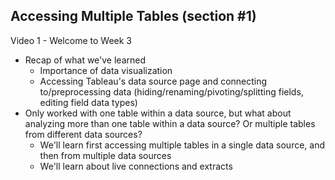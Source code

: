 ## Accessing Multiple Tables (section #1)

Video 1 - Welcome to Week 3
- Recap of what we've learned
  - Importance of data visualization
  - Accessing Tableau's data source page and connecting to/preprocessing data (hiding/renaming/pivoting/splitting fields, editing field data types)
- Only worked with one table within a data source, but what about analyzing more than one table within a data source? Or multiple tables from different data sources?
  - We'll learn first accessing multiple tables in a single data source, and then from multiple data sources
  - We'll learn about live connections and extracts 
